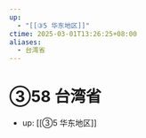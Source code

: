 ```yaml
---
up:
  - "[[③5 华东地区]]"
ctime: 2025-03-01T13:26:25+08:00
aliases:
  - 台湾省
---
```


# ③58 台湾省

- up: [[③5 华东地区]]
